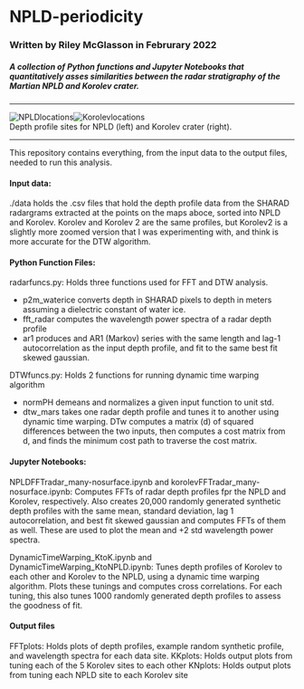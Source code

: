 # NPLD-periodicity

### Written by Riley McGlasson in Februrary 2022

##### A collection of Python functions and Jupyter Notebooks that quantitatively asses similarities between the radar stratigraphy of the Martian NPLD and Korolev crater.

---

![NPLDlocations](https://user-images.githubusercontent.com/34108989/156832352-bbfc1187-7a5d-40b7-8892-044fdcb08997.png)![Korolevlocations](https://user-images.githubusercontent.com/34108989/156836781-d7c40b29-2bc3-4161-8865-e8c086517cbc.png)  
Depth profile sites for NPLD (left) and Korolev crater (right).

---

This repository contains everything, from the input data to the output files, needed to run this analysis.

#### Input data:
./data holds the .csv files that hold the depth profile data from the SHARAD radargrams extracted at the points on the maps aboce, sorted into NPLD and Korolev. Korolev and Korolev 2 are the same profiles, but Korolev2 is a slightly more zoomed version that I was experimenting with, and think is more accurate for the DTW algorithm.

#### Python Function Files:
radarfuncs.py: Holds three functions used for FFT and DTW analysis. 
- p2m_waterice converts depth in SHARAD pixels to depth in meters assuming a dielectric constant of water ice.
- fft_radar computes the wavelength power spectra of a radar depth profile
- ar1 produces and AR1 (Markov) series with the same length and lag-1 autocorrelation as the input depth profile, and fit to the same best fit skewed gaussian.

DTWfuncs.py: Holds 2 functions for running dynamic time warping algorithm
- normPH demeans and normalizes a given input function to unit std.
- dtw_mars takes one radar depth profile and tunes it to another using dynamic time warping. DTw computes a matrix (d) of squared differences between the two inputs, then computes a cost matrix from d, and finds the minimum cost path to traverse the cost matrix.

#### Jupyter Notebooks:
NPLDFFTradar_many-nosurface.ipynb and korolevFFTradar_many-nosurface.ipynb: Computes FFTs of radar depth profiles fpr the NPLD and Korolev, respectively. Also creates 20,000 randomly generated synthetic depth profiles with the same mean, standard deviation, lag 1 autocorrelation, and best fit skewed gaussian and computes FFTs of them as well. These are used to plot the mean and +2 std wavelength power spectra.  

DynamicTimeWarping_KtoK.ipynb and DynamicTimeWarping_KtoNPLD.ipynb: Tunes depth profiles of Korolev to each other and Korolev to the NPLD, using a dynamic time warping algorithm. Plots these tunings and computes cross correlations. For each tuning, this also tunes 1000 randomly generated depth profiles to assess the goodness of fit.

#### Output files
FFTplots: Holds plots of depth profiles, example random synthetic profile, and wavelength spectra for each data site.
KKplots: Holds output plots from tuning each of the 5 Korolev sites to each other
KNplots: Holds output plots from tuning each NPLD site to each Korolev site

